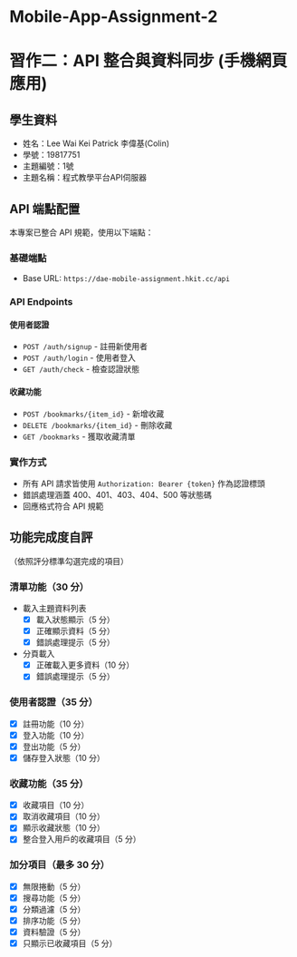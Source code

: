 # Mobile-App-Assignment-2
# 習作二：API 整合與資料同步 (手機網頁應用)

## 學生資料

- 姓名：Lee Wai Kei Patrick 李偉基(Colin)
- 學號：19817751
- 主題編號：1號
- 主題名稱：程式教學平台API伺服器

## API 端點配置

本專案已整合 API 規範，使用以下端點：

### 基礎端點
- Base URL: `https://dae-mobile-assignment.hkit.cc/api`

### API Endpoints

#### 使用者認證
- `POST /auth/signup` - 註冊新使用者
- `POST /auth/login` - 使用者登入
- `GET /auth/check` - 檢查認證狀態

#### 收藏功能
- `POST /bookmarks/{item_id}` - 新增收藏
- `DELETE /bookmarks/{item_id}` - 刪除收藏
- `GET /bookmarks` - 獲取收藏清單

### 實作方式
- 所有 API 請求皆使用 `Authorization: Bearer {token}` 作為認證標頭
- 錯誤處理涵蓋 400、401、403、404、500 等狀態碼
- 回應格式符合 API 規範

## 功能完成度自評

（依照評分標準勾選完成的項目）

### 清單功能（30 分）

- 載入主題資料列表
  - [X] 載入狀態顯示（5 分）
  - [X] 正確顯示資料（5 分）
  - [x] 錯誤處理提示（5 分）
- 分頁載入
  - [x] 正確載入更多資料（10 分）
  - [x] 錯誤處理提示（5 分）

### 使用者認證（35 分）

- [x] 註冊功能（10 分）
- [x] 登入功能（10 分）
- [x] 登出功能（5 分）
- [x] 儲存登入狀態（10 分）

### 收藏功能（35 分）

- [x] 收藏項目（10 分）
- [x] 取消收藏項目（10 分）
- [x] 顯示收藏狀態（10 分）
- [x] 整合登入用戶的收藏項目（5 分）

### 加分項目（最多 30 分）

- [x] 無限捲動（5 分）
- [x] 搜尋功能（5 分）
- [x] 分類過濾（5 分）
- [x] 排序功能（5 分）
- [x] 資料驗證（5 分）
- [x] 只顯示已收藏項目（5 分）
